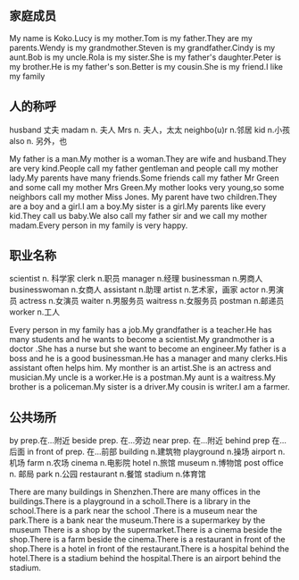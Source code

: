 ## 家庭成员
My name is Koko.Lucy is my mother.Tom is my father.They are my parents.Wendy is my grandmother.Steven is my grandfather.Cindy is my aunt.Bob is my uncle.Rola is my sister.She is my father's daughter.Peter is my brother.He is my father's son.Better is my cousin.She is my friend.I like my family

## 人的称呼
husband 丈夫
madam n. 夫人
Mrs n. 夫人，太太
neighbo(u)r n.邻居 
kid n.小孩
also n. 另外，也

My father is a man.My mother is a woman.They are wife and husband.They are very kind.People call my father gentleman and people call my mother lady.My parents have many friends.Some friends call my father Mr Green and some call my mother Mrs Green.My mother looks very young,so some neighbors call my mother Miss Jones.
My parent have two children.They are a boy and a girl.I am a boy.My sister is a girl.My parents like every kid.They call us baby.We also call my father sir and we call my mother madam.Every person in my family is very happy.
## 职业名称
scientist n. 科学家
clerk n.职员
manager n.经理
businessman n.男商人
businesswoman n.女商人
assistant n.助理
artist n.艺术家，画家
actor n.男演员
actress n.女演员
waiter n.男服务员
waitress n.女服务员
postman n.邮递员
worker n.工人

Every person in my family has a job.My grandfather is a teacher.He has many students and he wants to become a scientist.My grandmother is a doctor .She has a nurse but she want to become an engineer.My father is a boss and he is a good businessman.He has a manager and many clerks.His assistant often helps him.
My monther is an artist.She is an actress and musician.My uncle is a worker.He is a postman.My aunt is a waitress.My brother is a policeman.My sister is a driver.My cousin is writer.I am a farmer.

## 公共场所
by prep.在...附近
beside prep. 在...旁边
near prep. 在...附近
behind prep 在...后面
in front of prep. 在...前部
building n.建筑物
playground n.操场
airport n.机场
farm n.农场
cinema n.电影院
hotel n.旅馆
museum n.博物馆
post office n. 邮局
park n.公园
restaurant n.餐馆
stadium n.体育馆

There are many buildings in Shenzhen.There are many offices in the buildings.There is a playground in a scholl.There is a library in the school.There is a park near the school .There is a museum near the park.There is a bank near the museum.There is a supermarkey by the museum
There is a shop by the supermarket.There is a cinema beside the shop.There is a farm beside the cinema.There is a restaurant in front of the shop.There is a hotel in front of the restaurant.There is a hospital behind the hotel.There is a stadium behind the hospital.There is an airport behind the stadium.

